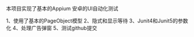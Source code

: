 本项目实现了基本的Appium 安卓的UI自动化测试

1、使用了基本的PageObject模型
2、隐式和显示等待
3、Junit4和Junit5的参数化
4、处理广告弹窗
5、测试github提交